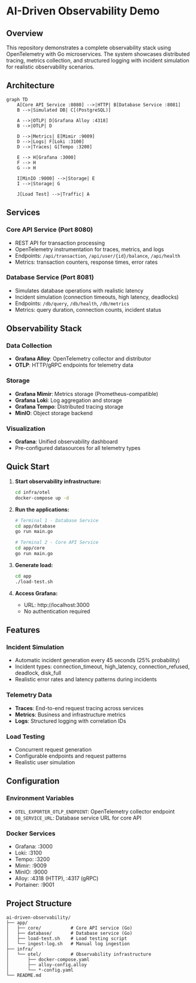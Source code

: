 # AI-Driven Observability Demo

## Overview

This repository demonstrates a complete observability stack using OpenTelemetry with Go microservices. The system showcases distributed tracing, metrics collection, and structured logging with incident simulation for realistic observability scenarios.

## Architecture

```mermaid
graph TD
    A[Core API Service :8080] -->|HTTP| B[Database Service :8081]
    B -->|Simulated DB| C[(PostgreSQL)]
    
    A -->|OTLP| D[Grafana Alloy :4318]
    B -->|OTLP| D
    
    D -->|Metrics| E[Mimir :9009]
    D -->|Logs| F[Loki :3100]
    D -->|Traces| G[Tempo :3200]
    
    E --> H[Grafana :3000]
    F --> H
    G --> H
    
    I[MinIO :9000] -->|Storage| E
    I -->|Storage| G
    
    J[Load Test] -->|Traffic| A
```

## Services

### Core API Service (Port 8080)
- REST API for transaction processing
- OpenTelemetry instrumentation for traces, metrics, and logs
- Endpoints: `/api/transaction`, `/api/user/{id}/balance`, `/api/health`
- Metrics: transaction counters, response times, error rates

### Database Service (Port 8081)
- Simulates database operations with realistic latency
- Incident simulation (connection timeouts, high latency, deadlocks)
- Endpoints: `/db/query`, `/db/health`, `/db/metrics`
- Metrics: query duration, connection counts, incident status

## Observability Stack

### Data Collection
- **Grafana Alloy**: OpenTelemetry collector and distributor
- **OTLP**: HTTP/gRPC endpoints for telemetry data

### Storage
- **Grafana Mimir**: Metrics storage (Prometheus-compatible)
- **Grafana Loki**: Log aggregation and storage
- **Grafana Tempo**: Distributed tracing storage
- **MinIO**: Object storage backend

### Visualization
- **Grafana**: Unified observability dashboard
- Pre-configured datasources for all telemetry types

## Quick Start

1. **Start observability infrastructure:**
   ```bash
   cd infra/otel
   docker-compose up -d
   ```

2. **Run the applications:**
   ```bash
   # Terminal 1 - Database Service
   cd app/database
   go run main.go
   
   # Terminal 2 - Core API Service
   cd app/core
   go run main.go
   ```

3. **Generate load:**
   ```bash
   cd app
   ./load-test.sh
   ```

4. **Access Grafana:**
   - URL: http://localhost:3000
   - No authentication required

## Features

### Incident Simulation
- Automatic incident generation every 45 seconds (25% probability)
- Incident types: connection_timeout, high_latency, connection_refused, deadlock, disk_full
- Realistic error rates and latency patterns during incidents

### Telemetry Data
- **Traces**: End-to-end request tracing across services
- **Metrics**: Business and infrastructure metrics
- **Logs**: Structured logging with correlation IDs

### Load Testing
- Concurrent request generation
- Configurable endpoints and request patterns
- Realistic user simulation

## Configuration

### Environment Variables
- `OTEL_EXPORTER_OTLP_ENDPOINT`: OpenTelemetry collector endpoint
- `DB_SERVICE_URL`: Database service URL for core API

### Docker Services
- Grafana: :3000
- Loki: :3100
- Tempo: :3200
- Mimir: :9009
- MinIO: :9000
- Alloy: :4318 (HTTP), :4317 (gRPC)
- Portainer: :9001

## Project Structure

```
ai-driven-observability/
├── app/
│   ├── core/           # Core API service (Go)
│   ├── database/       # Database service (Go)
│   ├── load-test.sh    # Load testing script
│   └── ingest-log.sh   # Manual log ingestion
├── infra/
│   └── otel/           # Observability infrastructure
│       ├── docker-compose.yaml
│       ├── alloy-config.alloy
│       └── *-config.yaml
└── README.md
```